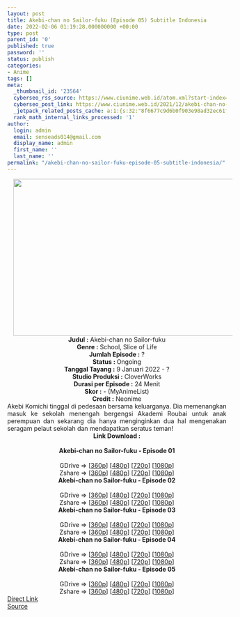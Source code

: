 ```yaml
---
layout: post
title: Akebi-chan no Sailor-fuku (Episode 05) Subtitle Indonesia
date: 2022-02-06 01:19:28.000000000 +00:00
type: post
parent_id: '0'
published: true
password: ''
status: publish
categories:
- Anime
tags: []
meta:
  _thumbnail_id: '23564'
  cyberseo_rss_source: https://www.ciunime.web.id/atom.xml?start-index=1
  cyberseo_post_link: https://www.ciunime.web.id/2021/12/akebi-chan-no-sailor-fuku-subtitle.html
  _jetpack_related_posts_cache: a:1:{s:32:"8f6677c9d6b0f903e98ad32ec61f8deb";a:2:{s:7:"expires";i:1655929387;s:7:"payload";a:3:{i:0;a:1:{s:2:"id";i:25046;}i:1;a:1:{s:2:"id";i:24950;}i:2;a:1:{s:2:"id";i:25109;}}}}
  rank_math_internal_links_processed: '1'
author:
  login: admin
  email: senseads014@gmail.com
  display_name: admin
  first_name: ''
  last_name: ''
permalink: "/akebi-chan-no-sailor-fuku-episode-05-subtitle-indonesia/"
---
```

<div class="separator" style="clear: both; text-align: center;"><a href="https://blogger.googleusercontent.com/img/a/AVvXsEjfq_oiC3d459t56prHpBf8qR98FnWNsSSRDMcqjqlRAbvH0yquK3ozphux13cMmxW2HkTP4BOOmRWMytEyHZMuQs6W8LEjq4tDbvwDh70jFO9DrRcYOf9VKFLtp-Gi0H0AahIOw59C0eX5CNxp67wr7foq8kEA448rYwydWhV_FfQi1zbWuQtswY-w=s1280" style="margin-left: 1em; margin-right: 1em;"><img border="0" data-original-height="720" data-original-width="1280" height="360" src="{{ site.baseurl }}/assets/2022/02/AVvXsEjfq_oiC3d459t56prHpBf8qR98FnWNsSSRDMcqjqlRAbvH0yquK3ozphux13cMmxW2HkTP4BOOmRWMytEyHZMuQs6W8LEjq4tDbvwDh70jFO9DrRcYOf9VKFLtp-Gi0H0AahIOw59C0eX5CNxp67wr7foq8kEA448rYwydWhV_FfQi1zbWuQtswY-w=w640-h360" width="640" /></a></div>
<div class="separator" style="clear: both; text-align: center;"></div>
<div style="text-align: center;"><b>Judul</b><b><b> </b>:</b> Akebi-chan no Sailor-fuku</div>
<div style="text-align: center;"><b><b>Genre :</b></b> School, Slice of Life</div>
<div style="text-align: center;"><b>Jumlah Episode :</b> ?<br /><b>Status :&nbsp;</b>Ongoing<br /><b>Tanggal Tayang :</b> 9 Januari 2022 - ?<br /><b>Studio Produksi :</b>&nbsp;CloverWorks<br /><b>Durasi per Episode :</b> 24 Menit</div>
<div style="text-align: center;"><b>Skor :</b> - (MyAnimeList)</div>
<div style="text-align: center;"><b>Credit :</b>&nbsp;Neonime</div>
<div style="text-align: center;"></div>
<div style="text-align: justify;">Akebi Komichi tinggal di pedesaan bersama keluarganya. Dia memenangkan masuk ke sekolah menengah bergengsi Akademi Roubai untuk anak perempuan dan sekarang dia hanya menginginkan dua hal mengenakan seragam pelaut sekolah dan mendapatkan seratus teman!</div>
<div style="text-align: justify;"></div>
<div style="text-align: justify;"></div>
<div style="text-align: center;">
<div style="text-align: center;">
<div style="text-align: left;">
<div style="text-align: center;"><b>Link Download :</b></div>
<div style="text-align: center;"><b><br /></b></div>
<div style="text-align: center;"><span style="text-align: left;"><b>Akebi-chan no Sailor-fuku&nbsp;</b></span><b>- Episode 01</b></div>
<div style="text-align: center;"><b><br /></b></div>
<div style="text-align: center;">GDrive =&gt; [<a href="https://www.mp4upload.com/kegt4mm5hbmm" target="_blank" rel="noopener">360p</a>] [<a href="https://acefile.co/f/64764120/neonime_seragam_pelaut_neng_akebi_-_01-480p-zip" target="_blank" rel="noopener">480p</a>] [<a href="https://acefile.co/f/64764343/neonime_seragam_pelaut_neng_akebi_-_01-720p-zip" target="_blank" rel="noopener">720p</a>] [<a href="https://acefile.co/f/64764529/neonime_seragam_pelaut_neng_akebi_-_01-1080p-zip" target="_blank" rel="noopener">1080p</a>]</div>
<div style="text-align: center;">Zshare =&gt; [<a href="https://www120.zippyshare.com/v/9nHMb8aW/file.html" target="_blank" rel="noopener">360p</a>] [<a href="https://www120.zippyshare.com/v/NZepIMzp/file.html" target="_blank" rel="noopener">480p</a>] [<a href="https://www55.zippyshare.com/v/l0vawTLB/file.html" target="_blank" rel="noopener">720p</a>] [<a href="https://www20.zippyshare.com/v/yGD2ISuZ/file.html" target="_blank" rel="noopener">1080p</a>]</div>
<div style="text-align: center;"></div>
<div style="text-align: center;">
<div><span style="text-align: left;"><b>Akebi-chan no Sailor-fuku&nbsp;</b></span><b>- Episode 02</b></div>
<div><b><br /></b></div>
<div>GDrive =&gt; [<a href="https://www.mp4upload.com/4iyfrrg3hd47" target="_blank" rel="noopener">360p</a>] [<a href="https://acefile.co/f/65396331/neonime_seragam-pelaut-neng-akebi-02-480p-zip" target="_blank" rel="noopener">480p</a>] [<a href="https://acefile.co/f/65396337/neonime_seragam-pelaut-neng-akebi-02-720p-zip" target="_blank" rel="noopener">720p</a>] [<a href="https://acefile.co/f/65396339/neonime_seragam-pelaut-neng-akebi-02-1080p-zip" target="_blank" rel="noopener">1080p</a>]</div>
<div>Zshare =&gt; [<a href="https://www53.zippyshare.com/v/KA1wYKUk/file.html" target="_blank" rel="noopener">360p</a>] [<a href="https://www41.zippyshare.com/v/Qq6qxfJr/file.html" target="_blank" rel="noopener">480p</a>] [<a href="https://www47.zippyshare.com/v/exIwJXSs/file.html" target="_blank" rel="noopener">720p</a>] [<a href="https://www22.zippyshare.com/v/cgoLFrzZ/file.html" target="_blank" rel="noopener">1080p</a>]</div>
<div></div>
<div>
<div><span style="text-align: left;"><b>Akebi-chan no Sailor-fuku&nbsp;</b></span><b>- Episode 03</b></div>
<div><b><br /></b></div>
<div>GDrive =&gt; [<a href="https://www.mp4upload.com/slscwyd6wlqw" target="_blank" rel="noopener">360p</a>] [<a href="https://acefile.co/f/66004767/neonime_seragam-pelaut-neng-akebi-03-480p-zip" target="_blank" rel="noopener">480p</a>] [<a href="https://acefile.co/f/66005102/neonime_seragam-pelaut-neng-akebi-03-720p-zip" target="_blank" rel="noopener">720p</a>] [<a href="https://acefile.co/f/66005414/neonime_seragam-pelaut-neng-akebi-03-1080p-zip" target="_blank" rel="noopener">1080p</a>]</div>
<div>Zshare =&gt; [<a href="https://www3.zippyshare.com/v/Vb4jMV6r/file.html" target="_blank" rel="noopener">360p</a>] [<a href="https://www69.zippyshare.com/v/4qj4MNyh/file.html" target="_blank" rel="noopener">480p</a>] [<a href="https://www79.zippyshare.com/v/cH9upnSv/file.html" target="_blank" rel="noopener">720p</a>] [<a href="https://www79.zippyshare.com/v/AWAnWwro/file.html" target="_blank" rel="noopener">1080p</a>]</div>
</div>
<div></div>
<div>
<div><span style="text-align: left;"><b>Akebi-chan no Sailor-fuku&nbsp;</b></span><b>- Episode 04</b></div>
<div><b><br /></b></div>
<div>GDrive =&gt; [<a href="https://www.mp4upload.com/7j535zou7ard" target="_blank" rel="noopener">360p</a>] [<a href="https://acefile.co/f/66611899/neonime_seragam-pelaut-neng-akebi-04-480p-zip" target="_blank" rel="noopener">480p</a>] [<a href="https://acefile.co/f/66611904/neonime_seragam-pelaut-neng-akebi-04-720p-zip" target="_blank" rel="noopener">720p</a>] [<a href="https://acefile.co/f/66611907/neonime_seragam-pelaut-neng-akebi-04-1080p-zip" target="_blank" rel="noopener">1080p</a>]</div>
<div>Zshare =&gt; [<a href="https://www115.zippyshare.com/v/zzdsXO4y/file.html" target="_blank" rel="noopener">360p</a>] [<a href="https://www21.zippyshare.com/v/LziPYBEg/file.html" target="_blank" rel="noopener">480p</a>] [<a href="https://www104.zippyshare.com/v/WBOKvOen/file.html" target="_blank" rel="noopener">720p</a>] [<a href="https://www58.zippyshare.com/v/Yyzjt8CN/file.html" target="_blank" rel="noopener">1080p</a>]</div>
</div>
<div></div>
<div>
<div><span style="text-align: left;"><b>Akebi-chan no Sailor-fuku&nbsp;</b></span><b>- Episode 05</b></div>
<div><b><br /></b></div>
<div>GDrive =&gt; [<a href="http://www.solidfiles.com/v/a4RaARgDLXryj" target="_blank" rel="noopener">360p</a>] [<a href="https://acefile.co/f/67204556/neonime_seragam-pelaut-neng-akebi-05-480p-zip" target="_blank" rel="noopener">480p</a>] [<a href="https://acefile.co/f/67204762/neonime_seragam-pelaut-neng-akebi-05-720p-zip" target="_blank" rel="noopener">720p</a>] [<a href="https://acefile.co/f/67205023/neonime_seragam-pelaut-neng-akebi-05-1080p-zip" target="_blank" rel="noopener">1080p</a>]</div>
<div>Zshare =&gt; [<a href="https://www4.zippyshare.com/v/MlkcomAO/file.html" target="_blank" rel="noopener">360p</a>] [<a href="https://www40.zippyshare.com/v/haeiTWTd/file.html" target="_blank" rel="noopener">480p</a>] [<a href="https://www70.zippyshare.com/v/rIZ2XzR8/file.html" target="_blank" rel="noopener">720p</a>] [<a href="https://www58.zippyshare.com/v/KrD3BQjI/file.html" target="_blank" rel="noopener">1080p</a>]</div>
</div>
</div>
</div>
</div>
</div>
<link rel="stylesheet" href="https://cdnjs.cloudflare.com/ajax/libs/font-awesome/4.7.0/css/font-awesome.min.css" />
<div class="divbtn"> <a href="https://handymansurrender.com/fihup8buzv?key=94550f7ce39444073321dde3b8782f97" class="btn"><i class="fa fa-download"></i> Direct Link</a> <br /><a href="https://www.ciunime.web.id/2021/12/akebi-chan-no-sailor-fuku-subtitle.html">Source</a> </div>
